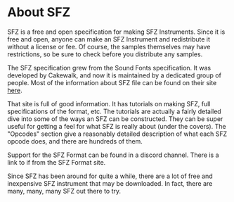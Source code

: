 # About SFZ

SFZ is a free and open specification for making SFZ Instruments. Since it is free and open, anyone can make an SFZ Instrument and redistribute it without a license or fee. Of course, the samples themselves may have restrictions, so be sure to check before you distribute any samples.

The SFZ specification grew from the Sound Fonts specification. It was developed by Cakewalk, and now it is maintained by a dedicated group of people. Most of the information about SFZ file can be found on their site [here](https://sfzformat.com/).

That site is full of good information. It has tutorials on making SFZ, full specifications of the format, etc. The tutorials are actually a fairly detailed dive into some of the ways an SFZ can be constructed. They can be super useful for getting a feel for what SFZ is really about (under the covers). The "Opcodes" section give a reasonably detailed description of what each SFZ opcode does, and there are hundreds of them.

Support for the SFZ Format can be found in a discord channel. There is a link to if from the SFZ Format site.

Since SFZ has been around for quite a while, there are a lot of free and inexpensive SFZ instrument that may be downloaded. In fact, there are many, many, many SFZ out there to try.
